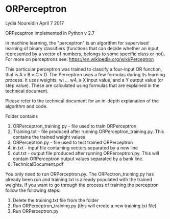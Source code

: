 # ORPerceptron
Lydia Noureldin
April 7 2017

ORPeceptron implemented in Python v 2.7 

In machine learning, the "perceptron" is an algorithm for supervised learning of binary classifiers (functions that can decide whether an input, represented by a vector of numbers, belongs to some specific class or not). For more on perceptrons see: https://en.wikipedia.org/wiki/Perceptron 

This particular perceptron was trained to classify a four-input OR function, that is  A v B v C v D. The Perceptron uses a few formulas during its learning process. It uses weights, wi … w4, a X input value, and a Y output value (or step value). These are calculated using formulas that are explained in the technical document. 

Please refer to the technical document for an in-depth explanation of the algorithm and code.

Folder contains
1. ORPerceptron_training.py - file used to train ORPerceptron
2. Training.txt - file produced after running ORPerceptron_training.py. This contains the trained weight values
3. ORPerceptron.py - file used to test trained ORPerceptron 
4. in.txt - input file containing vectors separated by a new line
5. out.txt - output file produced after running ORPerceptron.py. This will contain ORPerceptron output values separated by a bank line. 
6. TechnicalDocument.pdf

You only need to run ORPerceptron.py. The ORPectron_training.py has already been run and training.txt is already populated with the trained weights. If you want to go through the process of training the perceptron follow the following steps:
1. Delete the training.txt file from the folder
2. Run ORPerceptron_training.py (this will create a new training.txt file)
3. Run ORPerceptron.py

